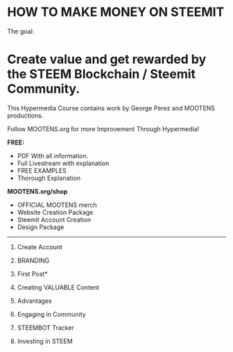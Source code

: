 # HOW TO MAKE MONEY ON STEEMIT

The goal:

# Create value and get rewarded by the STEEM Blockchain / Steemit Community.

This Hypermedia Course contains work by George Perez and MOOTENS productions.

Follow MOOTENS.org for more Improvement Through Hypermedia!

**FREE:**

- PDF With all information.
- Full Livestream with explanation
- FREE EXAMPLES
- Thorough Explanation

**MOOTENS.org/shop**

- OFFICIAL MOOTENS merch
- Website Creation Package
- Steemit Account Creation
- Design Package



---


1. Create Account



2. BRANDING

3. First Post* 

4. Creating VALUABLE Content  

5. Advantages  

6. Engaging in Community  

7. STEEMBOT Tracker

8. Investing in STEEM

